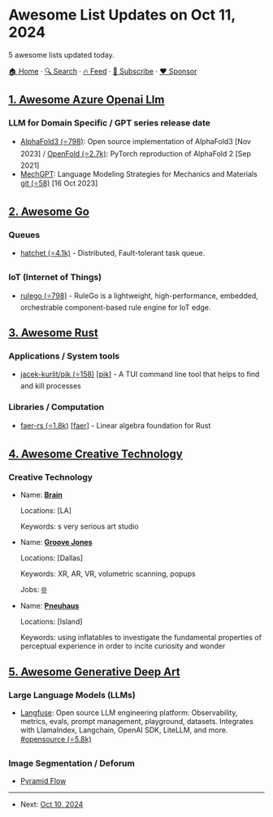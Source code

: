 # Awesome List Updates on Oct 11, 2024

5 awesome lists updated today.

[🏠 Home](/README.md) · [🔍 Search](https://www.trackawesomelist.com/search/) · [🔥 Feed](https://www.trackawesomelist.com/rss.xml) · [📮 Subscribe](https://trackawesomelist.us17.list-manage.com/subscribe?u=d2f0117aa829c83a63ec63c2f&id=36a103854c) · [❤️  Sponsor](https://github.com/sponsors/theowenyoung)



## [1. Awesome Azure Openai Llm](/content/kimtth/awesome-azure-openai-llm/README.md)

### **LLM for Domain Specific** / **GPT series release date**

*   [AlphaFold3 (⭐798)](https://github.com/Ligo-Biosciences/AlphaFold3): Open source implementation of AlphaFold3 \[Nov 2023] / [OpenFold (⭐2.7k)](https://github.com/aqlaboratory/openfold): PyTorch reproduction of AlphaFold 2 \[Sep 2021]
*   [MechGPT](https://arxiv.org/abs/2310.10445): Language Modeling Strategies for Mechanics and Materials [git (⭐58)](https://github.com/lamm-mit/MeLM) \[16 Oct 2023]

## [2. Awesome Go](/content/avelino/awesome-go/README.md)

### Queues

*   [hatchet (⭐4.1k)](https://github.com/hatchet-dev/hatchet) - Distributed, Fault-tolerant task queue.

### IoT (Internet of Things)

*   [rulego (⭐798)](https://github.com/rulego/rulego) - RuleGo is a lightweight, high-performance, embedded, orchestrable component-based rule engine for IoT edge.

## [3. Awesome Rust](/content/rust-unofficial/awesome-rust/README.md)

### Applications / System tools

*   [jacek-kurlit/pik (⭐158)](https://github.com/jacek-kurlit/pik) \[[pik](https://crates.io/crates/pik)] - A TUI command line tool that helps to find and kill processes

### Libraries / Computation

*   [faer-rs (⭐1.8k)](https://github.com/sarah-quinones/faer-rs) \[[faer](https://crates.io/crates/faer)] - Linear algebra foundation for Rust

## [4. Awesome Creative Technology](/content/j0hnm4r5/awesome-creative-technology/README.md)

### Creative Technology

- Name: [**Brain**](https://brain.wtf)

  Locations: \[LA]

  Keywords: s very serious art studio


- Name: [**Groove Jones**](https://groovejones.com/)

  Locations: \[Dallas]

  Keywords: XR, AR, VR, volumetric scanning, popups

  Jobs: [🌐](https://groovejones.com/workwithus/)


- Name: [**Pneuhaus**](https://pneu.haus)

  Locations: \[Island]

  Keywords: using inflatables to investigate the fundamental properties of perceptual experience in order to incite curiosity and wonder



## [5. Awesome Generative Deep Art](/content/filipecalegario/awesome-generative-deep-art/README.md)

### Large Language Models (LLMs)

*   [Langfuse](https://langfuse.com/): Open source LLM engineering platform: Observability, metrics, evals, prompt management, playground, datasets. Integrates with LlamaIndex, Langchain, OpenAI SDK, LiteLLM, and more. [#opensource (⭐5.8k)](https://github.com/langfuse/langfuse)

### Image Segmentation / Deforum

*   [Pyramid Flow](https://pyramid-flow.github.io/)

---

- Next: [Oct 10, 2024](/content/2024/10/10/README.md)